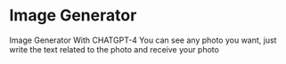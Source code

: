# Image Generator
Image Generator With CHATGPT-4
You can see any photo you want, just write the text related to the photo and receive your photo
